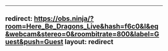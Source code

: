  ---
 redirect:   https://obs.ninja/?room=Here_Be_Dragons_Live&hash=f6c0&l&eq&webcam&stereo=0&roombitrate=800&label=Guest&push=Guest
 layout:     redirect
 ---
